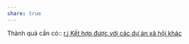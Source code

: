 ```yaml
---
share: true
---
```

Thành quả cần có:: [r.j Kết hợp được với các dự án xã hội khác](r.j%20K%E1%BA%BFt%20h%E1%BB%A3p%20%C4%91%C6%B0%E1%BB%A3c%20v%E1%BB%9Bi%20c%C3%A1c%20d%E1%BB%B1%20%C3%A1n%20x%C3%A3%20h%E1%BB%99i%20kh%C3%A1c.md)
